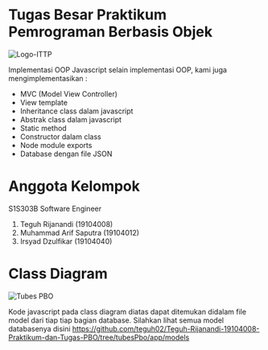 # Tugas Besar Praktikum Pemrograman Berbasis Objek
![Logo-ITTP](https://user-images.githubusercontent.com/43981051/103869569-12f62000-50fd-11eb-86ef-657fdb81da3f.png)
<br>

Implementasi OOP Javascript selain implementasi OOP, kami juga mengimplementasikan :

<ul>
<li>MVC (Model View Controller) </li>
<li>View template</li>
<li>Inheritance class dalam javascript</li>
<li>Abstrak class dalam javascript</li>
<li>Static method</li>
<li>Constructor dalam class</li>
<li>Node module exports</li>
 <li>Database dengan file JSON</li>
</ul>

# Anggota Kelompok 
S1S303B Software Engineer
<ol>
<li>Teguh Rijanandi          (19104008)</li>
<li>Muhammad Arif Saputra    (19104012)</li>
<li>Irsyad Dzulfikar         (19104040)</li>
</ol>

# Class Diagram
![Tubes PBO](https://user-images.githubusercontent.com/43981051/103871799-18a13500-5100-11eb-97ff-57ee081db70f.jpg)

Kode javascript pada class diagram diatas dapat ditemukan didalam file model dari tiap tiap bagian database.
Silahkan lihat semua model databasenya disini
https://github.com/teguh02/Teguh-Rijanandi-19104008-Praktikum-dan-Tugas-PBO/tree/tubesPbo/app/models
